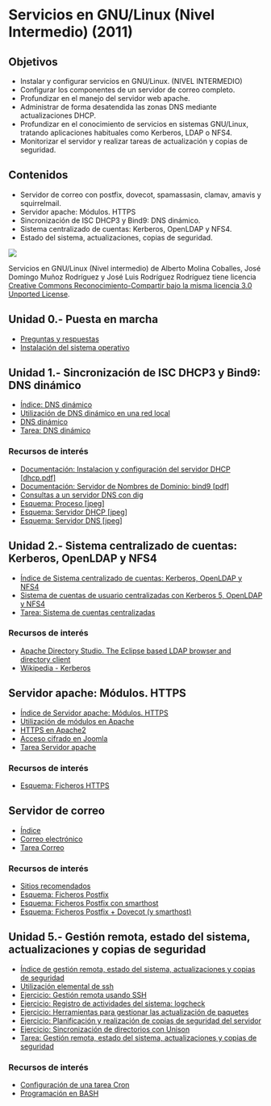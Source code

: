 # Servicios en GNU/Linux (Nivel Intermedio) (2011)

## Objetivos

* Instalar y configurar servicios en GNU/Linux. (NIVEL INTERMEDIO)
* Configurar los componentes de un servidor de correo completo.
* Profundizar en el manejo del servidor web apache.
* Administrar de forma desatendida las zonas DNS mediante actualizaciones DHCP.
* Profundizar en el conocimiento de servicios en sistemas GNU/Linux, tratando aplicaciones habituales como Kerberos, LDAP o NFS4.
* Monitorizar el servidor y realizar tareas de actualización y copias de seguridad.

## Contenidos

* Servidor de correo con postfix, dovecot, spamassasin, clamav, amavis y squirrelmail.
* Servidor apache: Módulos. HTTPS
* Sincronización de ISC DHCP3 y Bind9: DNS dinámico.
* Sistema centralizado de cuentas: Kerberos, OpenLDAP y NFS4.
* Estado del sistema, actualizaciones, copias de seguridad.

[![](http://i.creativecommons.org/l/by-sa/3.0/88x31.png)](http://creativecommons.org/licenses/by-sa/3.0/)

Servicios en GNU/Linux (Nivel intermedio) de Alberto Molina Coballes, José Domingo Muñoz Rodríguez y José Luis Rodríguez Rodríguez tiene licencia [Creative Commons Reconocimiento-Compartir bajo la misma licencia 3.0 Unported License](http://creativecommons.org/licenses/by-sa/3.0/).

## Unidad 0.- Puesta en marcha

* [Preguntas y respuestas](doc/Preguntas_y_respuestas.md)
* [Instalación del sistema operativo](doc/Instalacion_del_sistema_operativo.md)

## Unidad 1.- Sincronización de ISC DHCP3 y Bind9: DNS dinámico

* [Índice: DNS dinámico](doc/Indice:_DNS_dinamico.md)
* [Utilización de DNS dinámico en una red local](doc/Utilizacion_de_DNS_dinamico_en_una_red_local.md)
* [DNS dinámico](files/ddns.pdf)
* [Tarea: DNS dinámico](doc/Tarea:_DNS_dinamico.md)

### Recursos de interés 

* [Documentación: Instalacion y configuración del servidor DHCP [dhcp.pdf]](http://www.josedomingo.org/web/mod/resource/view.php?id=2057)
* [Documentación: Servidor de Nombres de Dominio: bind9 [pdf]](http://www.josedomingo.org/web/mod/resource/view.php?id=2062)
* [Consultas a un servidor DNS con dig](doc/Consultas_a_un_servidor_DNS_con_dig.md)
* [Esquema: Proceso [jpeg]](files/EsquemaProceso.jpeg)
* [Esquema: Servidor DHCP [jpeg]](files/EsquemaFicherosDHCP.jpeg)
* [Esquema: Servidor DNS [jpeg]](files/EsquemaFicherosDNS.jpeg)

## Unidad 2.- Sistema centralizado de cuentas: Kerberos, OpenLDAP y NFS4

* [Índice de Sistema centralizado de cuentas: Kerberos, OpenLDAP y NFS4](doc/Indice_de_Sistema_centralizado_de_cuentas:_Kerberos,_OpenLDAP_y_NFS4.md)
* [Sistema de cuentas de usuario centralizadas con Kerberos 5, OpenLDAP y NFS4](files/krb_ldap.pdf)
* [Tarea: Sistema de cuentas centralizadas](doc/Tarea:_Sistema_de_cuentas_centralizadas.md)

### Recursos de interés

* [Apache Directory Studio. The Eclipse based LDAP browser and directory client](http://directory.apache.org/studio/)
* [Wikipedia - Kerberos](http://es.wikipedia.org/wiki/Kerberos)

## Servidor apache: Módulos. HTTPS

* [Índice de Servidor apache: Módulos. HTTPS](doc/Indice_de_Servidor_apache:_Modulos._HTTPS.md)
* [Utilización de módulos en Apache](files/apache-modular.pdf)
* [HTTPS en Apache2](files/https.pdf)
* [Acceso cifrado en Joomla](files/joomla-cifrado.pdf)
* [Tarea Servidor apache](doc/Tarea_Servidor_apache.md)

### Recursos de interés

* [Esquema: Ficheros HTTPS](files/EsquemaFicherosHTTPS.jpeg)

## Servidor de correo

* [Índice](doc/Indice.md)
* [Correo electrónico](files/correo-e.pdf)
* [Tarea Correo](doc/Tarea_Correo.md)

### Recursos de interés

* [Sitios recomendados](doc/Sitios_recomendados.md)
* [Esquema: Ficheros Postfix](files/1-estructuraficheros.jpg)
* [Esquema: Ficheros Postfix con smarthost](files/16-FicherosSmarthost.jpeg)
* [Esquema: Ficheros Postfix + Dovecot (y smarthost)](files/18-FicherosDovecot.jpeg)

## Unidad 5.- Gestión remota, estado del sistema, actualizaciones y copias de seguridad

* [Índice de gestión remota, estado del sistema, actualizaciones y copias de seguridad](doc/Indice_de_gestion_remota,_estado_del_sistema,_actualizaciones_y_copias_de_seguridad.md)
* [Utilización elemental de ssh](files/ssh.pdf)
* [Ejercicio: Gestión remota usando SSH](doc/Ejercicio_Gestion_remota_usando_SSH.md)
* [Ejercicio: Registro de actividades del sistema: logcheck](doc/Ejercicio_Registro_de_actividades_del_sistema:_logcheck.md)
* [Ejercicio: Herramientas para gestionar las actualización de paquetes](doc/Ejercicio_Herramientas_para_gestionar_las_actualizacion_de_paquetes.md)
* [Ejercicio: Planificación y realización de copias de seguridad del servidor](doc/Ejercicio_Planificacion_y_realizacion_de_copias_de_seguridad_del_servidor.md)
* [Ejercicio: Sincronización de directorios con Unison](doc/Ejercicio_Sincronizacion_de_directorios_con_Unison.md)
* [Tarea: Gestión remota, estado del sistema, actualizaciones y copias de seguridad](doc/Tarea:_Gestion_remota,_estado_del_sistema,_actualizaciones_y_copias_de_seguridad.md)


### Recursos de interés

* [Configuración de una tarea Cron](http://www.linuca.org/body.phtml?nIdNoticia=256)
* [Programación en BASH](http://xinfo.sourceforge.net/documentos/bash-scripting/bash-script-2.0.html)
